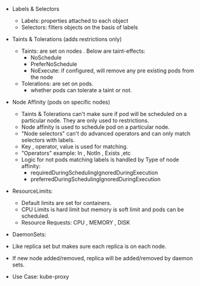 + Labels & Selectors
  + Labels: properties attached to each object
  + Selectors: filters objects on the basis of labels
  
+ Taints & Tolerations (adds restrictions only)
  + Taints: are set on nodes . Below are taint-effects:
      + NoSchedule
      + PreferNoSchedule
      + NoExecute: if configured, will remove any pre existing pods from the node
  + Tolerations: are set on pods.
      + whether pods can tolerate a taint or not.
      
+ Node Affinity (pods on specific nodes)
  + Taints & Tolerations can't make sure if pod will be scheduled on  a particular node. They are only used to restrictions.
  + Node affinity is used to schedule pod on a particular node.
  + "Node selectors" can't do advanced operators and can only match selectors with labels.
  + Key , operator, value is used for matching.
  + "Operators" example: In , NotIn , Exists ,etc
  + Logic for not pods matching labels is handled by Type of node affinity:
    + requiredDuringSchedulingIgnoredDuringExecution
    + preferredDuringSchedulingIgnoredDuringExecution

+ ResourceLimits:
  + Default limits are set for containers.
  + CPU Limits is hard limit but memory is soft limit and pods can be scheduled.
  + Resource Requests: CPU , MEMORY , DISK
  
 + DaemonSets:
  +  Like replica set but makes sure each replica is on each node.
  + If new node added/removed, replica will be added/removed by daemon sets.
  + Use Case: kube-proxy
  
